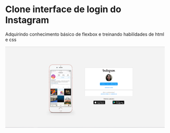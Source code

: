 # Clone interface de login do Instagram
Adquirindo conhecimento básico de flexbox e treinando habilidades de html e css

<img src="./images/landing-page-instagram.png"   >

